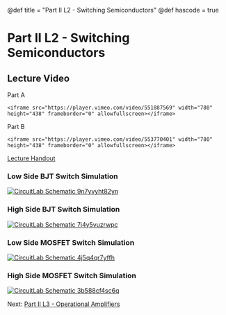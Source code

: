 @def title = "Part II L2 - Switching Semiconductors"
@def hascode = true

# Part II L2 - Switching Semiconductors
## Lecture Video

Part A

~~~
<iframe src="https://player.vimeo.com/video/551887569" width="780" height="438" frameborder="0" allowfullscreen></iframe>
~~~

Part B

~~~
<iframe src="https://player.vimeo.com/video/553770401" width="780" height="438" frameborder="0" allowfullscreen></iframe>
~~~

[Lecture Handout](/part_ii/ME319_-_Mechatronics_-_Part_II_Lecture_2_Switching_Semiconductors.pdf)


### Low Side BJT Switch Simulation

[![CircuitLab Schematic 9n7yvyht82yn](https://www.circuitlab.com/circuit/9n7yvyht82yn/screenshot/540x405/)](https://www.circuitlab.com/circuit/9n7yvyht82yn/me319-low-side-bjt-switch-example/)

### High Side BJT Switch Simulation

[![CircuitLab Schematic 7j4y5vuzrwpc](https://www.circuitlab.com/circuit/7j4y5vuzrwpc/screenshot/540x405/)](https://www.circuitlab.com/circuit/7j4y5vuzrwpc/me319-high-side-bjt-switch-example/)

### Low Side MOSFET Switch Simulation

[![CircuitLab Schematic 4j5q4qr7yffh](https://www.circuitlab.com/circuit/4j5q4qr7yffh/screenshot/540x405/)](https://www.circuitlab.com/circuit/4j5q4qr7yffh/me319-low-side-nfet-example/)

### High Side MOSFET Switch Simulation

[![CircuitLab Schematic 3b588cf4sc6q](https://www.circuitlab.com/circuit/3b588cf4sc6q/screenshot/540x405/)](https://www.circuitlab.com/circuit/3b588cf4sc6q/me319-high-side-pfet-example/)


Next: [Part II L3 - Operational Amplifiers](/part_ii/lecture3/)  